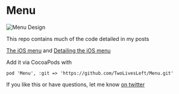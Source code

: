 # Menu

![Menu Design](https://codea.io/media/menu.png)

This repo contains much of the code detailed in my posts 

[The iOS menu](https://codea.io/blog/the-ios-menu/) and [Detailing the iOS menu](https://codea.io/blog/detailing-the-ios-menu/)

Add it via CocoaPods with

    pod 'Menu', :git => 'https://github.com/TwoLivesLeft/Menu.git'

If you like this or have questions, let me know [on twitter](https://twitter.com/twolivesleft)

